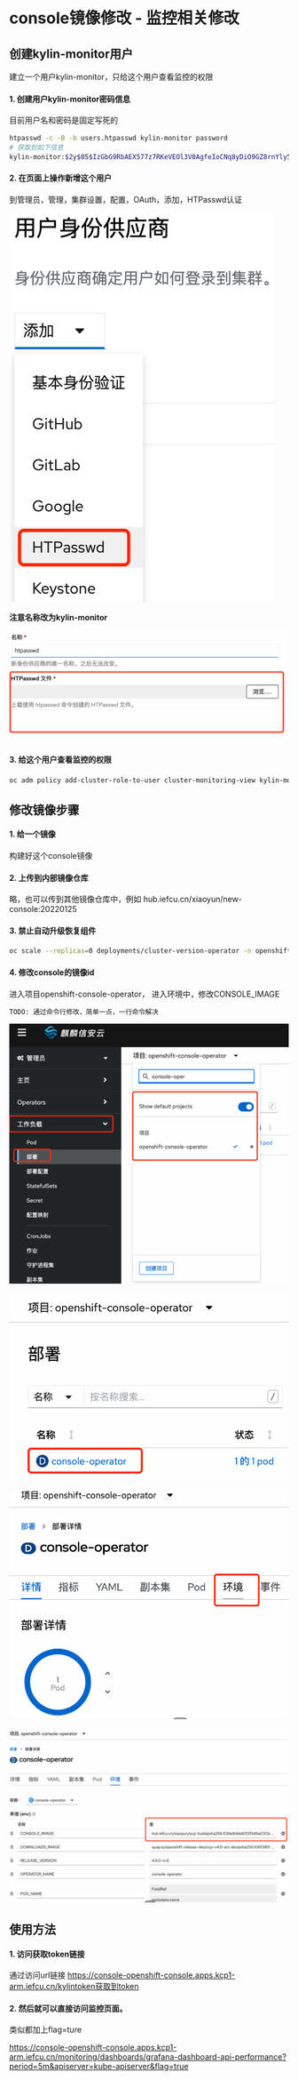 # console镜像修改 - 监控相关修改


## 创建kylin-monitor用户

建立一个用户kylin-monitor，只给这个用户查看监控的权限

#### 1. 创建用户kylin-monitor密码信息

目前用户名和密码是固定写死的
```bash
htpasswd -c -B -b users.htpasswd kylin-monitor password
# 获取到如下信息
kylin-monitor:$2y$05$IzGbG9RbAEX577z7RKeVEOl3V0AgfeIoCNq8yDiO9GZ8rnYly5Tlu
```

#### 2. 在页面上操作新增这个用户

到管理员，管理，集群设置，配置，OAuth，添加，HTPasswd认证

![](../imgs/2022-03-02-10-06-43.png)

**注意名称改为kylin-monitor**

![](../imgs/2022-03-02-10-07-30.png)

#### 3. 给这个用户查看监控的权限

```bash
oc adm policy add-cluster-role-to-user cluster-monitoring-view kylin-monitor
```

## 修改镜像步骤

#### 1. 给一个镜像

构建好这个console镜像

#### 2. 上传到内部镜像仓库

略，也可以传到其他镜像仓库中，例如 hub.iefcu.cn/xiaoyun/new-console:20220125

#### 3. 禁止自动升级恢复组件
```bash
oc scale --replicas=0 deployments/cluster-version-operator -n openshift-cluster-version
```

#### 4. 修改console的镜像id

进入项目openshift-console-operator，
进入环境中，修改CONSOLE_IMAGE

```bash
TODO: 通过命令行修改，简单一点，一行命令解决
```

![](../imgs/2022-03-02-10-09-21.png)

![](../imgs/2022-03-02-10-09-33.png)

![](../imgs/2022-03-02-10-09-45.png)

![](../imgs/2022-03-02-10-10-00.png)

## 使用方法

#### 1. 访问获取token链接

通过访问url链接 https://console-openshift-console.apps.kcp1-arm.iefcu.cn/kylintoken获取到token

#### 2. 然后就可以直接访问监控页面。

类似都加上flag=ture

https://console-openshift-console.apps.kcp1-arm.iefcu.cn/monitoring/dashboards/grafana-dashboard-api-performance?period=5m&apiserver=kube-apiserver&flag=true
